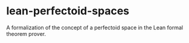 # lean-perfectoid-spaces
A formalization of the concept of a perfectoid space in the Lean formal theorem prover.
